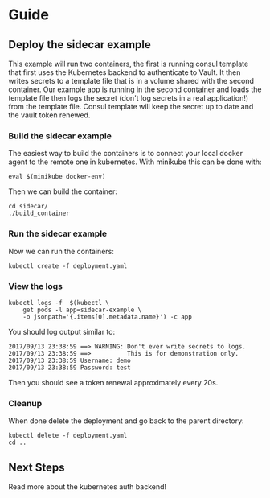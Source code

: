 # Guide

## Deploy the sidecar example

This example will run two containers, the first is running consul
template that first uses the Kubernetes backend to authenticate to Vault.
It then writes secrets to a template file that is in a volume shared with the
second container. Our example app is running in the second container and loads
the template file then logs the secret (don't log secrets in a
real application!) from the template file. Consul template
will keep the secret up to date and the vault token renewed. 

### Build the sidecar example

The easiest way to build the containers is to connect your local docker agent
to the remote one in kubernetes. With minikube this can be done with:

```
eval $(minikube docker-env)
```

Then we can build the container:
```
cd sidecar/
./build_container
```

### Run the sidecar example

Now we can run the containers:

```
kubectl create -f deployment.yaml
```

### View the logs

```
kubectl logs -f  $(kubectl \
    get pods -l app=sidecar-example \
    -o jsonpath='{.items[0].metadata.name}') -c app
```

You should log output similar to:
```
2017/09/13 23:38:59 ==> WARNING: Don't ever write secrets to logs.
2017/09/13 23:38:59 ==>          This is for demonstration only.
2017/09/13 23:38:59 Username: demo
2017/09/13 23:38:59 Password: test
```

Then you should see a token renewal approximately every 20s.

### Cleanup 

When done delete the deployment and go back to the parent directory:

```
kubectl delete -f deployment.yaml
cd ..
```

## Next Steps

Read more about the kubernetes auth backend!





